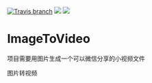 [![Travis branch](https://img.shields.io/badge/version-1.1.4-yellowgreen.svg)](http://blog.csdn.net/huang_yong_)
[![](https://img.shields.io/badge/作者-HuangYong-blue.svg)](http://blog.csdn.net/huang_yong_)
[![](https://img.shields.io/badge/version-1.1.0-ff69b4.svg)](http://blog.csdn.net/huang_yong_)
# ImageToVideo

项目需要用图片生成一个可以微信分享的小视频文件

图片转视频
